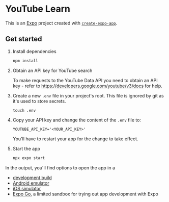 # YouTube Learn

This is an [Expo](https://expo.dev) project created with [`create-expo-app`](https://www.npmjs.com/package/create-expo-app).

## Get started

1. Install dependencies

   ```bash
   npm install
   ```

2. Obtain an API key for YouTube search

   To make requests to the YouTube Data API you need to obtain an API key - refer to https://developers.google.com/youtube/v3/docs for help.

3. Create a new `.env` file in your project's root. This file is ignored by git as it's used to store secrets.

   ```
   touch .env
   ```

4. Copy your API key and change the content of the `.env` file to:

   ```
   YOUTUBE_API_KEY='<YOUR_API_KEY>'
   ```

   You'll have to restart your app for the change to take effect.

5. Start the app

   ```bash
   npx expo start
   ```

In the output, you'll find options to open the app in a

- [development build](https://docs.expo.dev/develop/development-builds/introduction/)
- [Android emulator](https://docs.expo.dev/workflow/android-studio-emulator/)
- [iOS simulator](https://docs.expo.dev/workflow/ios-simulator/)
- [Expo Go](https://expo.dev/go), a limited sandbox for trying out app development with Expo
